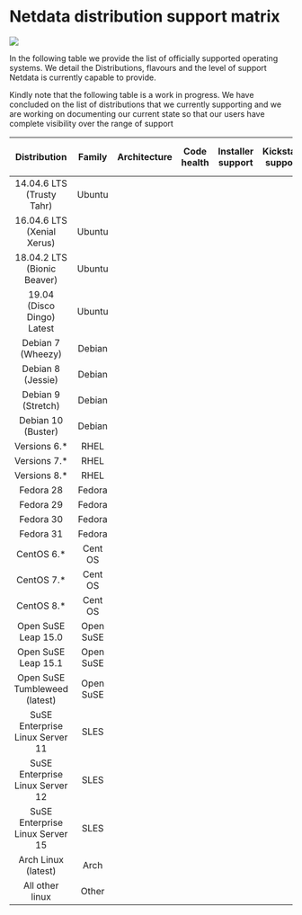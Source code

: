 # Netdata distribution support matrix
![](https://raw.githubusercontent.com/netdata/netdata/master/web/gui/images/packaging-beta-tag.svg?sanitize=true)

In the following table we provide the list of officially supported operating systems.
We detail the Distributions, flavours and the level of support Netdata is currently capable to provide.

Kindly note that the following table is a work in progress. We have concluded on the list of distributions
that we currently supporting and we are working on documenting our current state so that our users
have complete visibility over the range of support

Distribution | Family | Architecture | Code health | Installer support | Kickstart support | Binary packaging support | Integrity testing (CI) | Functionality testing (CI) | Community support
:------------------: | :------------------: | :------------------: | :------------------: | :------------------: | :------------------: | :------------------: | :------------------: | :------------------: | :--------------------
14.04.6 LTS (Trusty Tahr) | Ubuntu |  |  |  |  |  |  | | 
16.04.6 LTS (Xenial Xerus) | Ubuntu |  |  |  |  |  |  | | 
18.04.2 LTS (Bionic Beaver) | Ubuntu |  |  |  |  |  |  | | 
19.04 (Disco Dingo) Latest | Ubuntu |  |  |  |  |  |  | | 
Debian 7 (Wheezy) | Debian |  |  |  |  |  |  | | 
Debian 8 (Jessie) | Debian |  |  |  |  |  |  | | 
Debian 9 (Stretch) | Debian |  |  |  |  |  |  | | 
Debian 10 (Buster) | Debian |  |  |  |  |  |  | | 
Versions 6.* | RHEL |  |  |  |  |  |  | | 
Versions 7.* | RHEL |  |  |  |  |  |  | | 
Versions 8.* | RHEL |  |  |  |  |  |  | | 
Fedora 28 | Fedora |  |  |  |  |  |  | | 
Fedora 29 | Fedora |  |  |  |  |  |  | | 
Fedora 30 | Fedora |  |  |  |  |  |  | | 
Fedora 31 | Fedora |  |  |  |  |  |  | | 
CentOS 6.* | Cent OS | |  |  |  |  |  |  | | 
CentOS 7.* | Cent OS | |  |  |  |  |  |  | | 
CentOS 8.* | Cent OS | |  |  |  |  |  |  | | 
Open SuSE Leap 15.0 | Open SuSE |  |  |  |  |  |  | | 
Open SuSE Leap 15.1 | Open SuSE |  |  |  |  |  |  | | 
Open SuSE Tumbleweed (latest) | Open SuSE |  |  |  |  |  |  | | 
SuSE Enterprise Linux Server 11 | SLES |  |  |  |  |  |  | | 
SuSE Enterprise Linux Server 12 | SLES |  |  |  |  |  |  | | 
SuSE Enterprise Linux Server 15 | SLES |  |  |  |  |  |  | | 
Arch Linux (latest) | Arch |  |  |  |  |  |  | | 
All other linux | Other | |  |  |  |  |  | | 
